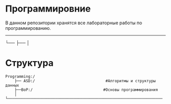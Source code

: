 # Программировние
В данном репозитории хранятся все лабораторные работы по программированию.

---
└── ├── │
# Структура
	Programming:/
		├── ASD:/                               #Алгоритмы и структуры данных
		├──BoP:/                               #Основы программирования
		│	└────────────────────────────────────────────────────────────────────